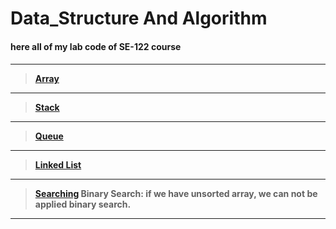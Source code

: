 # Data_Structure And Algorithm
<h4>here all of my lab code of SE-122 course<h4>


---


>[Array](https://github.com/mmr-ashiq/Data_Structure/tree/master/Array)


---


>[Stack](https://github.com/mmr-ashiq/Data_Structure/tree/master/Stack)


***


>[Queue](https://github.com/mmr-ashiq/Data_Structure/tree/master/queue)


***


>[Linked List](https://github.com/mmr-ashiq/Data_Structure/tree/master/Linked_list)


***


>[Searching](https://github.com/mmr-ashiq/Data_Structure-Algorithm/tree/master/Searching)
>Binary Search: if we have **unsorted array**, we can not be applied binary search.


***
